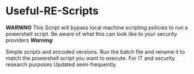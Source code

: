# Useful-RE-Scripts
***WARNING*** 
This Script will bypass local machine scripting policies to run a powershell script. Be aware of what this can look like to your security providers
***Warning***


Simple scripts and encoded versions. Run the batch file and rename it to match the powershell script you want to execute. For IT and security research purposes
Updated semi-frequently.
